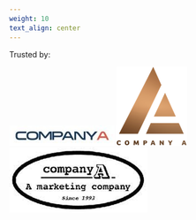 ```yaml
---
weight: 10
text_align: center
---
```


Trusted by:

![](assets/companyARect.jpeg)
![](assets/companyATriangle.png)
![](assets/companyAOval.jpeg)
